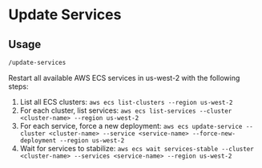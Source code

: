# Update Services

## Usage

```txt
/update-services
```

Restart all available AWS ECS services in us-west-2 with the following steps:

1. List all ECS clusters: `aws ecs list-clusters --region us-west-2`
2. For each cluster, list services:
   `aws ecs list-services --cluster <cluster-name> --region us-west-2`
3. For each service, force a new deployment:
   `aws ecs update-service --cluster <cluster-name> --service <service-name>
   --force-new-deployment --region us-west-2`
4. Wait for services to stabilize:
   `aws ecs wait services-stable --cluster <cluster-name> --services <service-name>
   --region us-west-2`
